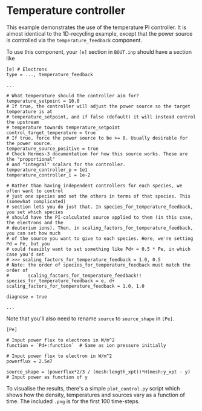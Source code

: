 # Temperature controller

This example demonstrates the use of the temperature PI controller. It is almost identical to the 1D-recycling example, except that the power source is controlled via the `temperature_feedback` component.

To use this component, your `[e]` section in `BOUT.inp` should have a section like
```
[e] # Electrons
type = ..., temperature_feedback

...

# What temperature should the controller aim for?
temperature_setpoint = 10.0
# If true, the controller will adjust the power source so the target temperature is at
# temperature_setpoint, and if false (default) it will instead control the upstream
# temperature towards temperature_setpoint
control_target_temperature = true
# If true, force the power source to be >= 0. Usually desirable for the power source.
temperature_source_positive = true
# Check Hermes-3 documentation for how this source works. These are the "proportional"
# and "integral" scalars for the controller.
temperature_controller_p = 1e1
temperature_controller_i = 1e-2

# Rather than having independent controllers for each species, we often want to control
# just one species and set the others in terms of that species. This (somewhat complicated)
# section lets you do just that. In species_for_temperature_feedback, you set which species
# should have the PI-calculated source applied to them (in this case, the electrons and the
# deuterium ions). Then, in scaling_factors_for_temperature_feedback, you can set how much
# of the source you want to give to each species. Here, we're setting Pd = Pe, but you
# could feasibly want to set something like Pd+ = 0.5 * Pe, in which case you'd set 
# >>> scaling_factors_for_temperature_feedback = 1.0, 0.5
# Note: the order of species_for_temperature_feedback must match the order of
#       scaling_factors_for_temperature_feedback!!
species_for_temperature_feedback = e, d+
scaling_factors_for_temperature_feedback = 1.0, 1.0

diagnose = true

...
```

Note that you'll also need to rename `source` to `source_shape` in `[Pe]`.
```
[Pe]

# Input power flux to electrons in W/m^2
function = `Pd+:function`  # Same as ion pressure initially

# Input power flux to electron in W/m^2
powerflux = 2.5e7

source_shape = (powerflux*2/3 / (mesh:length_xpt))*H(mesh:y_xpt - y)  # Input power as function of y
```

To visualise the results, there's a simple `plot_control.py` script which shows how the density, temperatures and sources vary as a function of time. The included `.png` is for the first 100 time-steps.